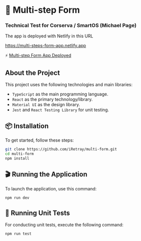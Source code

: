 # 🚀 Multi-step Form

### Technical Test for Corserva / SmartOS (Michael Page)

The app is deployed with Netlify in this URL

https://multi-steps-form-app.netlify.app

⚡️ [Multi-step Form App Deployed](https://multi-steps-form-app.netlify.app)

## About the Project

This project uses the following technologies and main libraries:

-   `TypeScript` as the main programming language.
-   `React` as the primary technology/library.
-   `Material UI` as the design library.
-   `Jest` and `React Testing Library` for unit testing.

## 📦 Installation

To get started, follow these steps:
```bash
git clone https://github.com/iRetray/multi-form.git
cd multi-form
npm install
```

## 🎬 Running the Application

To launch the application, use this command:
```bash
npm run dev
```

## 🧪 Running Unit Tests

For conducting unit tests, execute the following command:
```bash
npm run test
```

